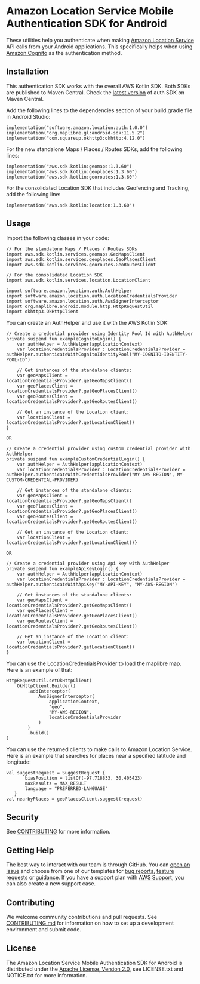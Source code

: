 # Amazon Location Service Mobile Authentication SDK for Android

These utilities help you authenticate when making [Amazon Location Service](https://aws.amazon.com/location/) API calls from your Android applications. This specifically helps when using [Amazon Cognito](https://docs.aws.amazon.com/location/latest/developerguide/authenticating-using-cognito.html) as the authentication method.

## Installation

This authentication SDK works with the overall AWS Kotlin SDK. Both SDKs are published to Maven Central.
Check the [latest version](https://mvnrepository.com/artifact/software.amazon.location/auth) of auth
SDK on Maven Central.

Add the following lines to the dependencies section of your build.gradle file in Android Studio:

```
implementation("software.amazon.location:auth:1.0.0")
implementation("org.maplibre.gl:android-sdk:11.5.2")
implementation("com.squareup.okhttp3:okhttp:4.12.0")
```

For the new standalone Maps / Places / Routes SDKs, add the following lines:
```
implementation("aws.sdk.kotlin:geomaps:1.3.60")
implementation("aws.sdk.kotlin:geoplaces:1.3.60")
implementation("aws.sdk.kotlin:georoutes:1.3.60")
```

For the consolidated Location SDK that includes Geofencing and Tracking, add the following line:
```
implementation("aws.sdk.kotlin:location:1.3.60")
```

## Usage

Import the following classes in your code:

```
// For the standalone Maps / Places / Routes SDKs
import aws.sdk.kotlin.services.geomaps.GeoMapsClient
import aws.sdk.kotlin.services.geoplaces.GeoPlacesClient
import aws.sdk.kotlin.services.georoutes.GeoRoutesClient

// For the consolidated Location SDK
import aws.sdk.kotlin.services.location.LocationClient

import software.amazon.location.auth.AuthHelper
import software.amazon.location.auth.LocationCredentialsProvider
import software.amazon.location.auth.AwsSignerInterceptor
import org.maplibre.android.module.http.HttpRequestUtil
import okhttp3.OkHttpClient
```

You can create an AuthHelper and use it with the AWS Kotlin SDK:

```
// Create a credential provider using Identity Pool Id with AuthHelper
private suspend fun exampleCognitoLogin() {
    var authHelper = AuthHelper(applicationContext)
    var locationCredentialsProvider : LocationCredentialsProvider = authHelper.authenticateWithCognitoIdentityPool("MY-COGNITO-IDENTITY-POOL-ID")
    
    // Get instances of the standalone clients:
    var geoMapsClient = locationCredentialsProvider?.getGeoMapsClient()
    var geoPlacesClient = locationCredentialsProvider?.getGeoPlacesClient()
    var geoRoutesClient = locationCredentialsProvider?.getGeoRoutesClient()
    
    // Get an instance of the Location client:
    var locationClient = locationCredentialsProvider?.getLocationClient()
}

OR

// Create a credential provider using custom credential provider with AuthHelper
private suspend fun exampleCustomCredentialLogin() {
    var authHelper = AuthHelper(applicationContext)
    var locationCredentialsProvider : LocationCredentialsProvider = authHelper.authenticateWithCredentialsProvider("MY-AWS-REGION", MY-CUSTOM-CREDENTIAL-PROVIDER)

    // Get instances of the standalone clients:
    var geoMapsClient = locationCredentialsProvider?.getGeoMapsClient()
    var geoPlacesClient = locationCredentialsProvider?.getGeoPlacesClient()
    var geoRoutesClient = locationCredentialsProvider?.getGeoRoutesClient()
    
    // Get an instance of the Location client:
    var locationClient = locationCredentialsProvider?.getLocationClient()}

OR

// Create a credential provider using Api key with AuthHelper
private suspend fun exampleApiKeyLogin() {
    var authHelper = AuthHelper(applicationContext)
    var locationCredentialsProvider : LocationCredentialsProvider = authHelper.authenticateWithApiKey("MY-API-KEY", "MY-AWS-REGION")

    // Get instances of the standalone clients:
    var geoMapsClient = locationCredentialsProvider?.getGeoMapsClient()
    var geoPlacesClient = locationCredentialsProvider?.getGeoPlacesClient()
    var geoRoutesClient = locationCredentialsProvider?.getGeoRoutesClient()
    
    // Get an instance of the Location client:
    var locationClient = locationCredentialsProvider?.getLocationClient()
}
```
You can use the LocationCredentialsProvider to load the maplibre map. Here is an example of that:

```
HttpRequestUtil.setOkHttpClient(
    OkHttpClient.Builder()
        .addInterceptor(
            AwsSignerInterceptor(
                applicationContext,
                "geo",
                "MY-AWS-REGION",
                locationCredentialsProvider
            )
        )
        .build()
)
```

You can use the returned clients to make calls to Amazon Location Service. Here is an example that searches for places near a specified latitude and longitude:

```
val suggestRequest = SuggestRequest {
       biasPosition = listOf(-97.718833, 30.405423)
       maxResults = MAX_RESULT
       language = "PREFERRED-LANGUAGE"
   }
val nearbyPlaces = geoPlacesClient.suggest(request)
```

## Security

See [CONTRIBUTING](CONTRIBUTING.md#security-issue-notifications) for more information.

## Getting Help

The best way to interact with our team is through GitHub.
You can [open an issue](https://github.com/aws-geospatial/amazon-location-mobile-auth-sdk-android/issues/new/choose) and choose from one of our templates for
[bug reports](https://github.com/aws-geospatial/amazon-location-mobile-auth-sdk-android/issues/new?assignees=&labels=bug%2C+needs-triage&template=---bug-report.md&title=),
[feature requests](https://github.com/aws-geospatial/amazon-location-mobile-auth-sdk-android/issues/new?assignees=&labels=feature-request&template=---feature-request.md&title=)
or [guidance](https://github.com/aws-geospatial/amazon-location-mobile-auth-sdk-android/issues/new?assignees=&labels=guidance%2C+needs-triage&template=---questions---help.md&title=).
If you have a support plan with [AWS Support](https://aws.amazon.com/premiumsupport/), you can also create a new support case.

## Contributing

We welcome community contributions and pull requests. See [CONTRIBUTING.md](https://github.com/aws-geospatial/amazon-location-mobile-auth-sdk-android/blob/master/CONTRIBUTING.md) for information on how to set up a development environment and submit code.

## License

The Amazon Location Service Mobile Authentication SDK for Android is distributed under the
[Apache License, Version 2.0](http://www.apache.org/licenses/LICENSE-2.0),
see LICENSE.txt and NOTICE.txt for more information.
